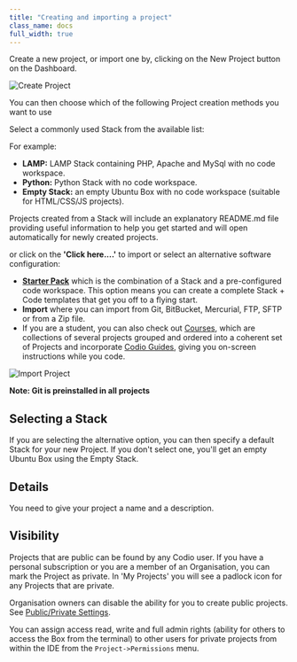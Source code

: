 ```yaml
---
title: "Creating and importing a project"
class_name: docs
full_width: true
---
```


Create a new project, or import one by, clicking on the New Project button on the Dashboard.

![Create Project](/img/docs/project_create.png)

You can then choose which of the following Project creation methods you want to use

Select a commonly used Stack from the available list:

For example:

- **LAMP:** LAMP Stack containing PHP, Apache and MySql with no code workspace.
- **Python:** Python Stack with no code workspace.
- **Empty Stack:** an empty Ubuntu Box with no code workspace (suitable for HTML/CSS/JS projects).

Projects created from a Stack will include an explanatory README.md file providing useful information to help you get started and will open automatically for newly created projects.

or click on the **'Click here....'** to import or select an alternative software configuration:

- **[Starter Pack](/docs/project/packs/)** which is the combination of a Stack and a pre-configured code workspace. This option means you can create a complete Stack + Code templates that get you off to a flying start.
- **Import** where you can import from Git, BitBucket, Mercurial, FTP, SFTP or from a Zip file.
- If you are a student, you can also check out [Courses](/docs/content/courses), which are collections of several projects grouped and ordered into a coherent set of Projects and incorporate [Codio Guides](/docs/content/authoring), giving you on-screen instructions while you code.

![Import Project](/img/docs/project_create_other.png)


**Note: Git is preinstalled in all projects**

## Selecting a Stack
If you are selecting the alternative option, you can then specify a default Stack for your new Project. If you don't select one, you'll get an empty Ubuntu Box using the Empty Stack.

## Details
You need to give your project a name and a description.


## Visibility
Projects that are public can be found by any Codio user. If you have a personal subscription or you are a member of an Organisation, you can mark the Project as private. In 'My Projects' you will see a padlock icon for any Projects that are private.

Organisation owners can disable the ability for you to create public projects. See [Public/Private Settings](/docs/teacher/create/public_private). 

You can assign access read, write and full admin rights (ability for others to access the Box from the terminal) to other users for private projects from within the IDE from the `Project->Permissions` menu.

